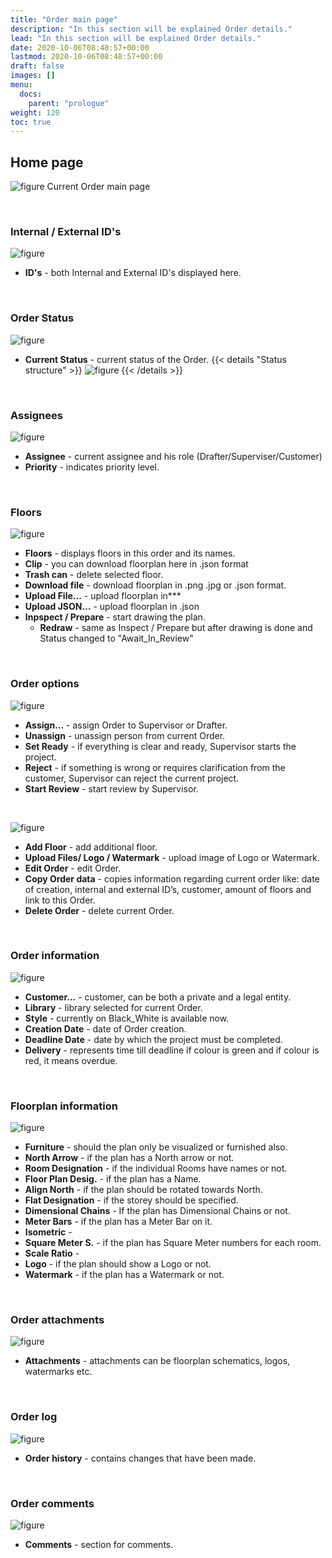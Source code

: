 ```yaml
---
title: "Order main page"
description: "In this section will be explained Order details."
lead: "In this section will be explained Order details."
date: 2020-10-06T08:48:57+00:00
lastmod: 2020-10-06T08:48:57+00:00
draft: false
images: []
menu:
  docs:
    parent: "prologue"
weight: 120
toc: true
---
```


## Home page

![figure](/Ordermainmenu1.jpg "")
Current Order main page

&nbsp;  

### Internal / External ID's
![figure](/OrderID.jpg "")
* **ID's** - both Internal and External ID's displayed here.

&nbsp;   

### Order Status
![figure](/CurrentStatus1.jpg "")
* **Current Status** - current status of the Order.
 {{< details "Status structure" >}}
  ![figure](/Workflow.jpg "")
  {{< /details >}}

&nbsp;  

### Assignees
![figure](/CurrentAssignee.jpg "")
* **Assignee** - current assignee and his role (Drafter/Superviser/Customer)
* **Priority** - indicates priority level.

&nbsp;  

### Floors
![figure](/Floors.jpg "")
* **Floors** - displays floors in this order and its names.
* **Сlip** - you can download floorplan here in .json format
* **Trash can** - delete selected floor.
* **Download file** - download floorplan in .png .jpg or .json format.
* **Upload File...** - upload floorplan in***
* **Upload JSON...** - upload floorplan in .json
* **Inpspect / Prepare** - start drawing the plan.
  * **Redraw** - same as Inspect / Prepare but after drawing is done and Status changed to "Await_In_Review"

&nbsp;  

### Order options
![figure](/DiffStatuses.jpg "")
* **Assign...** - assign Order to Supervisor or Drafter.
* **Unassign** - unassign person from current Order.
* **Set Ready** - if everything is clear and ready, Supervisor starts the project.
* **Reject** - if something is wrong or requires clarification from the customer, Supervisor can reject the current project.
* **Start Review** - start review by Supervisor.

&nbsp;  

![figure](/Bar.jpg "")
* **Add Floor** - add additional floor.
* **Upload Files/ Logo / Watermark** - upload image of Logo or Watermark.
* **Edit Order** - edit Order.
* **Copy Order data** - copies information regarding current order like: date of creation, internal and external ID’s, customer, amount of floors and link to this Order.
* **Delete Order** - delete current Order.

&nbsp; 

### Order information
![figure](/OrderData.jpg "")
* **Customer...** - customer, can be both a private and a legal entity.
* **Library** - library selected for current Order.
* **Style** - currently on Black_White is available now.
* **Creation Date** - date of Order creation.
* **Deadline Date** - date by which the project must be completed.
* **Delivery** - represents time till deadline if colour is green and if colour is red, it means overdue.

&nbsp; 

### Floorplan information
![figure](/FFInfo.jpg "")

* **Furniture** - should the plan only be visualized or furnished also.
* **North Arrow** - if the plan has a North arrow or not.
* **Room Designation** - if the individual Rooms have names or not.
* **Floor Plan Desig.** - if the plan has a Name.
* **Align North** - if the plan should be rotated towards North.
* **Flat Designation** - if the storey should be specified.
* **Dimensional Chains** - If the plan has Dimensional Chains or not.
* **Meter Bars** - if the plan has a Meter Bar on it.
* **Isometric** - 
* **Square Meter S.** - if the plan has Square Meter numbers for each room.
* **Scale Ratio** - 
* **Logo** - if the plan should show a Logo or not.
* **Watermark** - if the plan has a Watermark or not.

&nbsp;  

### Order attachments
![figure](/OrderAttachments.jpg "")

* **Attachments** - attachments can be floorplan schematics, logos, watermarks etc.

&nbsp; 

### Order log
![figure](/History1.jpg "")
* **Order history** - contains changes that have been made.

&nbsp; 

### Order comments
![figure](/CommentSection.jpg "")
* **Comments** - section for comments.